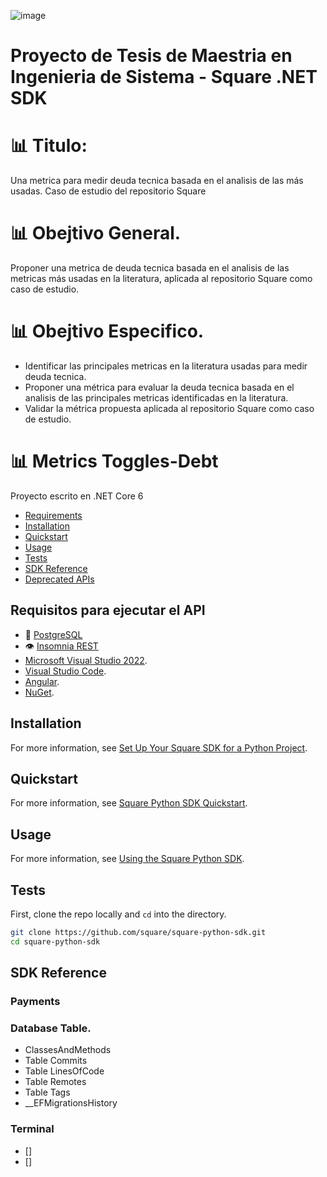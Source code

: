 ![image](https://github.com/DidierDiaz/Metrics-Toggles-Debt/assets/22352012/2067df36-8bd8-4820-a9e9-bd2ebca4c99d)


# Proyecto de Tesis de Maestria en Ingenieria de Sistema - Square .NET SDK

# 📊 Titulo: 
Una metrica para medir deuda tecnica basada en el analisis de las más usadas. Caso de estudio del repositorio Square

# 📊 Obejtivo General. 
Proponer una metrica de deuda tecnica basada en el analisis de las metricas más usadas en la literatura, aplicada al repositorio Square como caso de estudio.

# 📊 Obejtivo Especifico. 
- Identificar las principales metricas en la literatura usadas para medir deuda tecnica.
- Proponer una métrica para evaluar la deuda tecnica basada en el analisis de las principales metricas identificadas en la literatura.
- Validar la métrica propuesta aplicada al repositorio Square como caso de estudio.

# 📊 Metrics Toggles-Debt
Proyecto escrito en .NET Core 6
* [Requirements](#requirements)
* [Installation](#installation)
* [Quickstart](#quickstart)
* [Usage](#usage)
* [Tests](#tests)
* [SDK Reference](#sdk-reference)
* [Deprecated APIs](#deprecated-apis)

## Requisitos para ejecutar el API
 - 🐘 [PostgreSQL](https://www.postgresql.org/download/)
 - 👁️ [Insomnia REST](https://insomnia.rest/download)
 - [Microsoft Visual Studio 2022](https://visualstudio.microsoft.com/es/vs/).
 - [Visual Studio Code](https://visualstudio.microsoft.com/es/vs/).
 - [Angular](https://angular.io/).
 - [NuGet](https://www.nuget.org/packages/Microsoft.EntityFrameworkCore.Design).

## Installation

For more information, see [Set Up Your Square SDK for a Python Project](https://developer.squareup.com/docs/sdks/python/setup-project).

## Quickstart

For more information, see [Square Python SDK Quickstart](https://developer.squareup.com/docs/sdks/python/quick-start).

## Usage
For more information, see [Using the Square Python SDK](https://developer.squareup.com/docs/sdks/python/using-python-sdk).

## Tests

First, clone the repo locally and `cd` into the directory.

```sh
git clone https://github.com/square/square-python-sdk.git
cd square-python-sdk
```
## SDK Reference

### Payments

### Database Table.
* ClassesAndMethods
* Table Commits
* Table LinesOfCode
* Table Remotes
* Table Tags
* __EFMigrationsHistory
### Terminal
* []
* []
